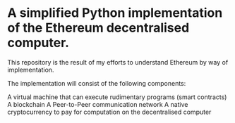# A simplified Python implementation of the Ethereum decentralised computer.

This repository is the result of my efforts to understand Ethereum by way of implementation.

The implementation will consist of the following components:

A virtual machine that can execute rudimentary programs (smart contracts)
A blockchain
A Peer-to-Peer communication network
A native cryptocurrency to pay for computation on the decentralised computer